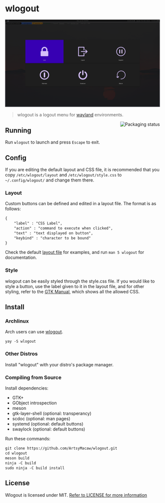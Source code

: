 # wlogout
![Example](example.png)
> wlogout is a logout menu for [wayland](https://wayland.freedesktop.org/) environments.

<a href="https://repology.org/project/wlogout/versions">
    <img src="https://repology.org/badge/vertical-allrepos/wlogout.svg" alt="Packaging status" align="right">
</a>

## Running
Run `wlogout` to launch and press `Escape` to exit.
## Config
If you are editing the default layout and CSS file, it is recommended that you copy `/etc/wlogout/layout` and `/etc/wlogout/style.css` to `~/.config/wlogout/` and change them there.
### Layout
Custom buttons can be defined and edited in a layout file. The format is as follows:
```
{
    "label" : "CSS Label",
    "action" : "command to execute when clicked",
    "text" : "text displayed on button",
    "keybind" : "character to be bound"
}
```
Check the default [layout file](layout) for examples, and run `man 5 wlogout` for documentation.
### Style
wlogout can be easily styled through the style.css file. If you would like to style a button, use the label given to it in the layout file, and for other styling, refer to the [GTK Manual](https://developer.gnome.org/gtk3/stable/chap-css-properties.html), which shows all the allowed CSS.
## Install
### Archlinux
Arch users can use [wlogout](https://aur.archlinux.org/packages/wlogout/).
```
yay -S wlogout
```
### Other Distros
Install "wlogout" with your distro's package manager.
### Compiling from Source
Install dependencies:
* GTK+ 
* GObject introspection
* meson
* gtk-layer-shell (optional: transperancy)
* scdoc (optional: man pages)
* systemd (optional: default buttons)
* swaylock (optional: default buttons)

Run these commands:
```
git clone https://github.com/ArtsyMacaw/wlogout.git
cd wlogout
meson build
ninja -C build
sudo ninja -C build install
```
## License
Wlogout is licensed under MIT. [Refer to LICENSE for more information](LICENSE)
